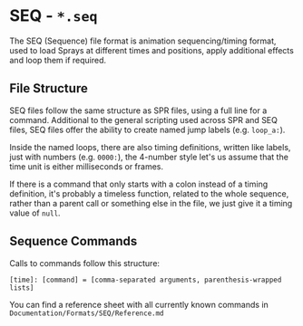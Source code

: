 # SEQ - `*.seq`

The SEQ (Sequence) file format is animation sequencing/timing format, used to load Sprays at different times and positions, apply additional effects and loop them if required.

## File Structure

SEQ files follow the same structure as SPR files, using a full line for a command. Additional to the general scripting used across SPR and SEQ files,
SEQ files offer the ability to create named jump labels (e.g. `loop_a:`).

Inside the named loops, there are also timing definitions, written like labels, just with numbers (e.g. `0000:`), the 4-number style let's us assume that the time unit is either milliseconds or frames.

If there is a command that only starts with a colon instead of a timing definition, it's probably a timeless function, related to the whole sequence, rather than a parent call or something else in the file, we just give it a timing value of `null`.

## Sequence Commands

Calls to commands follow this structure:

```
[time]: [command] = [comma-separated arguments, parenthesis-wrapped lists]
```

You can find a reference sheet with all currently known commands in `Documentation/Formats/SEQ/Reference.md`
